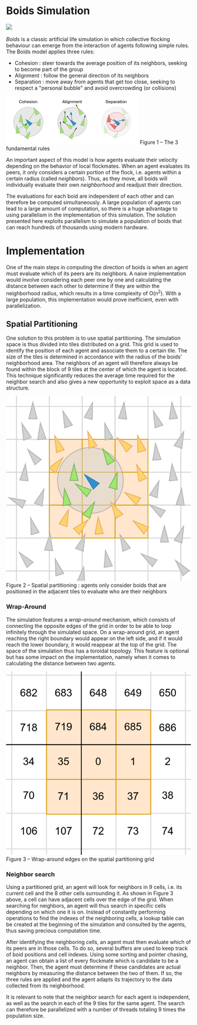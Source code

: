 # Boids Simulation
![](./doc/animated.gif)

*Boids* is a classic artificial life simulation in which collective flocking behaviour can emerge from the interaction of agents following simple rules. The Boids model applies three rules: 

 - Cohesion : steer towards the average position of its neighbors, seeking to become part of the group
 - Alignment : follow the general direction of its neighbors
 - Separation : move away from agents that get too close, seeking to respect a "personal bubble" and avoid overcrowding (or collisions)

![image info](./doc/rules.png)
Figure 1 – The 3 fundamental rules

An important aspect of this model is how agents evaluate their velocity depending on the behavior of local flockmates. When an agent evaluates its peers, it only considers a certain portion of the flock, i.e. agents within a certain radius (called *neighbors*). Thus, as they move, all boids will individually evaluate their own *neighborhood* and readjust their direction.

The evaluations for each boid are independent of each other and can therefore be computed simultaneously. A large population of agents can lead to a large amount of computation, so there is a huge advantage to using parallelism in the implementation of this simulation. The solution presented here exploits parallelism to simulate a population of boids that can reach hundreds of thousands using modern hardware.

# Implementation
One of the main steps in computing the direction of boids is when an agent must evaluate which of its peers are its neighbors. A naive implementation would involve considering each peer one by one and calculating the distance between each other to determine if they are within the neighborhood radius, which results in a time complexity of O(n<sup>2</sup>). With a large population, this implementation would prove inefficient, even with parallelization.

## Spatial Partitioning
One solution to this problem is to use spatial partitioning. The simulation space is thus divided into tiles distributed on a grid. This grid is used to identify the position of each agent and associate them to a certain tile. The size of the tiles is determined in accordance with the radius of the boids' neighborhood area. The neighbors of an agent will therefore always be found within the block of 9 tiles at the center of which the agent is located. This technique significantly reduces the average time required for the neighbor search and also gives a new opportunity to exploit space as a data structure.

![image info](./doc/spatial_partitioning.png)
Figure 2 – Spatial partitioning : agents only consider boids that are positioned in the adjacent tiles to evaluate who are their neighbors

### Wrap-Around
The simulation features a *wrap-around* mechanism, which consists of connecting the opposite edges of the grid in order to be able to loop infinitely through the simulated space. On a wrap-around grid, an agent reaching the right boundary would appear on the left side, and if it would reach the lower boundary, it would reappear at the top of the grid. The space of the simulation thus has a toroidal topology. This feature is optional but has some impact on the implementation, namely when it comes to calculating the distance between two agents.

![image info](./doc/wraparound_grid.png)
Figure 3 – Wrap-around edges on the spatial partitioning grid

### Neighbor search
Using a partitioned grid, an agent will look for neighbors in 9 cells, i.e. its current cell and the 8 other cells surrounding it.
As shown in Figure 3 above, a cell can have adjacent cells over the edge of the grid. When searching for neighbors, an agent will thus search in specific cells depending on which one it is on. Instead of constantly performing operations to find the indexes of the neighboring cells, a lookup table can be created at the beginning of the simulation and consulted by the agents, thus saving precious computation time. 

After identifying the neighboring cells, an agent must then evaluate which of its peers are in those cells. To do so, several buffers are used to keep track of boid positions and cell indexes. Using some sorting and pointer chasing, an agent can obtain a list of every flockmate which is candidate to be a neighbor. Then, the agent must determine if these candidates are actual neighbors by measuring the distance between the two of them. If so, the three rules are applied and the agent adapts its trajectory to the data collected from its neighborhood. 

It is relevant to note that the neighbor search for each agent is independent, as well as the search in each of the 9 tiles for the same agent. The search can therefore be parallelized with a number of threads totaling 9 times the population size.


